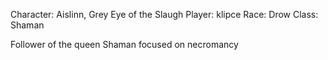 Character: Aislinn, Grey Eye of the Slaugh
Player: klipce
Race: Drow
Class: Shaman

Follower of the queen
Shaman focused on necromancy

